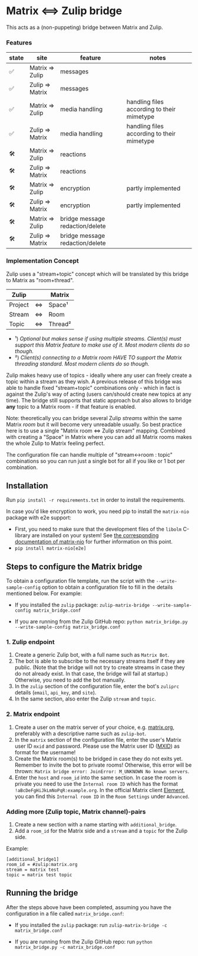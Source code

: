 # Matrix <==> Zulip bridge

This acts as a (non-puppeting) bridge between Matrix and Zulip.

### Features

|state|site|feature|notes|
|-|-|-|-|
|✅|Matrix => Zulip|messages||
|✅|Zulip => Matrix|messages||
|✅|Matrix => Zulip|media handling|handling files according to their mimetype|
|✅|Zulip => Matrix|media handling|handling files according to their mimetype|
|🛠️|Matrix => Zulip|reactions||
|🛠️|Zulip => Matrix|reactions||
|🛠️|Matrix => Zulip|encryption|partly implemented|
|🛠️|Zulip => Matrix|encryption|partly implemented|
|🛠️|Matrix => Zulip|bridge message redaction/delete||
|🛠️|Zulip => Matrix|bridge message redaction/delete||

### Implementation Concept

Zulip uses a "stream+topic" concept which will be translated by this bridge to Matrix as "room+thread".

|Zulip||Matrix|
|-|-|-|
|Project|<=>|Space¹|
|Stream|<=>|Room|
|Topic|<=>|Thread²|

- ¹) *Optional but makes sense if using multiple streams. Client(s) must support this Matrix feature to make use of it. Most modern clients do so though.*
- ²) *Client(s) connecting to a Matrix room HAVE TO support the Matrix threading standard. Most modern clients do so though.*

Zulip makes heavy use of topics - ideally where any user can freely create a topic within a stream as they wish.
A previous release of this bridge was able to handle fixed "stream+topic" combinations only - which in fact is against the Zulip's way of acting (users can/should create new topics at any time).
The bridge still supports that static approach but also allows to bridge **any** topic to a Matrix room - if that feature is enabled.

Note: theoretically you can bridge several Zulip *streams* within the same Matrix *room* but it will become very unreadable usually. So best practice here is to use a single "Matrix room <=> Zulip stream" mapping. Combined with creating a "Space" in Matrix where you can add all Matrix rooms makes the whole Zulip to Matrix feeling perfect.

The configuration file can handle multiple of "stream<->room : topic" combinations so you can run just a single bot for all if you like or 1 bot per combination.

## Installation

Run `pip install -r requirements.txt` in order to install the requirements.

In case you'd like encryption to work, you need pip to install the `matrix-nio`
package with e2e support:
- First, you need to make sure that the development files of the `libolm`
  C-library are installed on your system! See [the corresponding documentation
  of matrix-nio](https://github.com/poljar/matrix-nio#installation) for further
  information on this point.
- `pip install matrix-nio[e2e]`


## Steps to configure the Matrix bridge

To obtain a configuration file template, run the script with the
`--write-sample-config` option to obtain a configuration file to fill in the
details mentioned below. For example:

* If you installed the `zulip` package: `zulip-matrix-bridge --write-sample-config matrix_bridge.conf`

* If you are running from the Zulip GitHub repo: `python matrix_bridge.py --write-sample-config matrix_bridge.conf`

### 1. Zulip endpoint
1. Create a generic Zulip bot, with a full name such as `Matrix Bot`.
2. The bot is able to subscribe to the necessary streams itself if they are
   public. (Note that the bridge will not try to create streams in case they
   do not already exist. In that case, the bridge will fail at startup.)
   Otherwise, you need to add the bot manually.
3. In the `zulip` section of the configuration file, enter the bot's `zuliprc`
   details (`email`, `api_key`, and `site`).
4. In the same section, also enter the Zulip `stream` and `topic`.

### 2. Matrix endpoint
1. Create a user on the matrix server of your choice, e.g. [matrix.org](https://matrix.org/),
   preferably with a descriptive name such as `zulip-bot`.
2. In the `matrix` section of the configuration file, enter the user's Matrix
   user ID `mxid` and password. Please use the Matrix user ID ([MXID](https://matrix.org/faq/#what-is-a-mxid%3F))
   as format for the username!
3. Create the Matrix room(s) to be bridged in case they do not exits yet.
   Remember to invite the bot to private rooms! Otherwise, this error will be
   thrown: `Matrix bridge error: JoinError: M_UNKNOWN No known servers`.
4. Enter the `host` and `room_id` into the same section.
   In case the room is private you need to use the `Internal room ID` which has
   the format `!aBcDeFgHiJkLmNoPqR:example.org`.
   In the official Matrix client [Element](https://github.com/vector-im), you
   can find this `Internal room ID` in the `Room Settings` under `Advanced`.

### Adding more (Zulip topic, Matrix channel)-pairs
1. Create a new section with a name starting with `additional_bridge`.
2. Add a `room_id` for the Matrix side and a `stream` and a `topic` for the
   Zulip side.

Example:
```
[additional_bridge1]
room_id = #zulip:matrix.org
stream = matrix test
topic = matrix test topic
```


## Running the bridge

After the steps above have been completed, assuming you have the configuration
in a file called `matrix_bridge.conf`:

* If you installed the `zulip` package: run `zulip-matrix-bridge -c matrix_bridge.conf`

* If you are running from the Zulip GitHub repo: run `python matrix_bridge.py -c matrix_bridge.conf`

